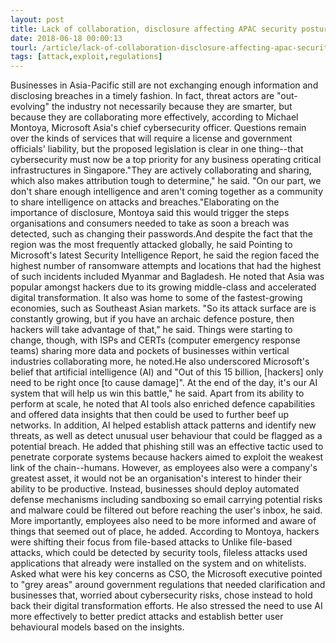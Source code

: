 ```yaml
---
layout: post
title: Lack of collaboration, disclosure affecting APAC security posture
date: 2018-06-18 00:00:13
tourl: /article/lack-of-collaboration-disclosure-affecting-apac-security-posture/
tags: [attack,exploit,regulations]
---
```

Businesses in Asia-Pacific still are not exchanging enough information and disclosing breaches in a timely fashion. In fact, threat actors are "out-evolving" the industry not necessarily because they are smarter, but because they are collaborating more effectively, according to Michael Montoya, Microsoft Asia's chief cybersecurity officer. Questions remain over the kinds of services that will require a license and government officials' liability, but the proposed legislation is clear in one thing--that cybersecurity must now be a top priority for any business operating critical infrastructures in Singapore."They are actively collaborating and sharing, which also makes attribution tough to determine," he said. "On our part, we don't share enough intelligence and aren't coming together as a community to share intelligence on attacks and breaches."Elaborating on the importance of disclosure, Montoya said this would trigger the steps organisations and consumers needed to take as soon a breach was detected, such as changing their passwords.And despite the fact that the region was the most frequently attacked globally, he said Pointing to Microsoft's latest Security Intelligence Report, he said the region faced the highest number of ransomware attempts and locations that had the highest of such incidents included Myanmar and Bagladesh. He noted that Asia was popular amongst hackers due to its growing middle-class and accelerated digital transformation. It also was home to some of the fastest-growing economies, such as Southeast Asian markets. "So its attack surface are is constantly growing, but if you have an archaic defence posture, then hackers will take advantage of that," he said. Things were starting to change, though, with ISPs and CERTs (computer emergency response teams) sharing more data and pockets of businesses within vertical industries collaborating more, he noted.He also underscored Microsoft's belief that artificial intelligence (AI) and "Out of this 15 billion, [hackers] only need to be right once [to cause damage]". At the end of the day, it's our AI system that will help us win this battle," he said. Apart from its ability to perform at scale, he noted that AI tools also enriched defence capabilities and offered data insights that then could be used to further beef up networks. In addition, AI helped establish attack patterns and identify new threats, as well as detect unusual user behaviour that could be flagged as a potential breach. He added that phishing still was an effective tactic used to penetrate corporate systems because hackers aimed to exploit the weakest link of the chain--humans. However, as employees also were a company's greatest asset, it would not be an organisation's interest to hinder their ability to be productive. Instead, businesses should deploy automated defense mechanisms including sandboxing so email carrying potential risks and malware could be filtered out before reaching the user's inbox, he said. More importantly, employees also need to be more informed and aware of things that seemed out of place, he added. According to Montoya, hackers were shifting their focus from file-based attacks to Unlike file-based attacks, which could be detected by security tools, fileless attacks used applications that already were installed on the system and on whitelists. Asked what were his key concerns as CSO, the Microsoft executive pointed to "grey areas" around government regulations that needed clarification and businesses that, worried about cybersecurity risks, chose instead to hold back their digital transformation efforts. He also stressed the need to use AI more effectively to better predict attacks and establish better user behavioural models based on the insights.
